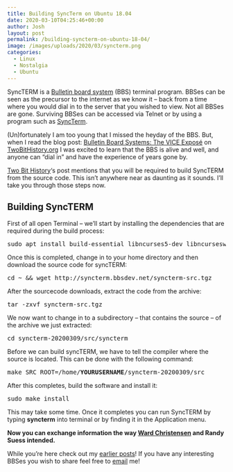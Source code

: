 ```yaml
---
title: Building SyncTerm on Ubuntu 18.04
date: 2020-03-10T04:25:46+00:00
author: Josh
layout: post
permalink: /building-syncterm-on-ubuntu-18-04/
image: /images/uploads/2020/03/syncterm.png
categories:
  - Linux
  - Nostalgia
  - Ubuntu
---
```

SyncTERM is a <a rel="noreferrer noopener" aria-label="Bulletin board system (opens in a new tab)" href="https://en.wikipedia.org/wiki/Bulletin_board_system" target="_blank">Bulletin board system</a> (BBS) terminal program. BBSes can be seen as the precursor to the internet as we know it &#8211; back from a time where you would dial in to the server that you wished to view. Not all BBSes are gone. Surviving BBSes can be accessed via Telnet or by using a program such as <a rel="noreferrer noopener" aria-label="SyncTerm (opens in a new tab)" href="http://syncterm.bbsdev.net/" target="_blank">SyncTerm</a>.

(Un)fortunately I am too young that I missed the heyday of the BBS. But, when I read the blog post: <a rel="noreferrer noopener" aria-label="Bulletin Board Systems: The VICE Expose (opens in a new tab)" href="https://twobithistory.org/2020/02/02/bbs.html" target="_blank">Bulletin Board Systems: The VICE Expos</a>[é](https://twobithistory.org/2020/02/02/bbs.html) on <a rel="noreferrer noopener" aria-label="TwoBitHistory.org (opens in a new tab)" href="https://twobithistory.org/" target="_blank">TwoBitHistory.org</a> I was excited to learn that the BBS is alive and well, and anyone can &#8220;dial in&#8221; and have the experience of years gone by.

<a href="https://twitter.com/TwoBitHistory" target="_blank" rel="noreferrer noopener" aria-label="Two Bit History (opens in a new tab)">Two Bit History</a>&#8216;s post mentions that you will be required to build SyncTERM from the source code. This isn&#8217;t anywhere near as daunting as it sounds. I&#8217;ll take you through those steps now.

## Building SyncTERM

First of all open Terminal &#8211; we&#8217;ll start by installing the dependencies that are required during the build process:

<pre class="wp-block-preformatted">sudo apt install build-essential libncurses5-dev libncursesw5-dev</pre>

Once this is completed, change in to your home directory and then download the source code for syncTERM:

<pre class="wp-block-preformatted">cd ~ && wget http://syncterm.bbsdev.net/syncterm-src.tgz</pre>

After the sourcecode downloads, extract the code from the archive:

<pre class="wp-block-preformatted">tar -zxvf syncterm-src.tgz</pre>

We now want to change in to a subdirectory &#8211; that contains the source &#8211; of the archive we just extracted:

<pre class="wp-block-preformatted">cd syncterm-20200309/src/syncterm</pre>

Before we can build syncTERM, we have to tell the compiler where the source is located. This can be done with the following command:

<pre class="wp-block-preformatted">make SRC_ROOT=/home/<strong>YOURUSERNAME</strong>/syncterm-20200309/src</pre>

After this completes, build the software and install it:

<pre class="wp-block-preformatted">sudo make install</pre>

This may take some time. Once it completes you can run SyncTERM by typing **syncterm** into terminal or by finding it in the Application menu.

**Now you can exchange information the way <a rel="noreferrer noopener" aria-label="Ward Christensen (opens in a new tab)" href="https://twitter.com/wardxmodem" target="_blank">Ward Christensen</a> and Randy Suess intended.**

While you&#8217;re here check out my [earlier posts](https://joshdawes.com/recent-posts/)! If you have any interesting BBSes you wish to share feel free to [email](mailto:hello@blue-shell.org) me!